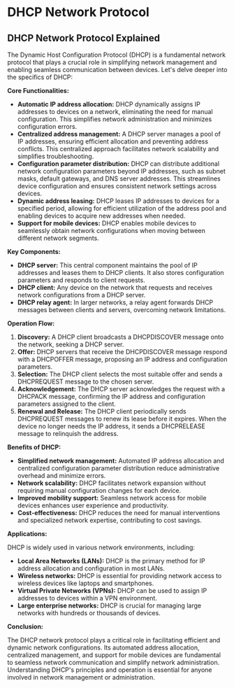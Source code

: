 # DHCP Network Protocol

## DHCP Network Protocol Explained

The Dynamic Host Configuration Protocol (DHCP) is a fundamental network protocol that plays a crucial role in simplifying network management and enabling seamless communication between devices. Let's delve deeper into the specifics of DHCP:

**Core Functionalities:**

* **Automatic IP address allocation:** DHCP dynamically assigns IP addresses to devices on a network, eliminating the need for manual configuration. This simplifies network administration and minimizes configuration errors.
* **Centralized address management:** A DHCP server manages a pool of IP addresses, ensuring efficient allocation and preventing address conflicts. This centralized approach facilitates network scalability and simplifies troubleshooting.
* **Configuration parameter distribution:** DHCP can distribute additional network configuration parameters beyond IP addresses, such as subnet masks, default gateways, and DNS server addresses. This streamlines device configuration and ensures consistent network settings across devices.
* **Dynamic address leasing:** DHCP leases IP addresses to devices for a specified period, allowing for efficient utilization of the address pool and enabling devices to acquire new addresses when needed.
* **Support for mobile devices:** DHCP enables mobile devices to seamlessly obtain network configurations when moving between different network segments.

**Key Components:**

* **DHCP server:** This central component maintains the pool of IP addresses and leases them to DHCP clients. It also stores configuration parameters and responds to client requests.
* **DHCP client:** Any device on the network that requests and receives network configurations from a DHCP server.
* **DHCP relay agent:** In larger networks, a relay agent forwards DHCP messages between clients and servers, overcoming network limitations.

**Operation Flow:**

1. **Discovery:** A DHCP client broadcasts a DHCPDISCOVER message onto the network, seeking a DHCP server.
2. **Offer:** DHCP servers that receive the DHCPDISCOVER message respond with a DHCPOFFER message, proposing an IP address and configuration parameters.
3. **Selection:** The DHCP client selects the most suitable offer and sends a DHCPREQUEST message to the chosen server.
4. **Acknowledgement:** The DHCP server acknowledges the request with a DHCPACK message, confirming the IP address and configuration parameters assigned to the client.
5. **Renewal and Release:** The DHCP client periodically sends DHCPREQUEST messages to renew its lease before it expires. When the device no longer needs the IP address, it sends a DHCPRELEASE message to relinquish the address.

**Benefits of DHCP:**

* **Simplified network management:** Automated IP address allocation and centralized configuration parameter distribution reduce administrative overhead and minimize errors.
* **Network scalability:** DHCP facilitates network expansion without requiring manual configuration changes for each device.
* **Improved mobility support:** Seamless network access for mobile devices enhances user experience and productivity.
* **Cost-effectiveness:** DHCP reduces the need for manual interventions and specialized network expertise, contributing to cost savings.

**Applications:**

DHCP is widely used in various network environments, including:

* **Local Area Networks (LANs):** DHCP is the primary method for IP address allocation and configuration in most LANs.
* **Wireless networks:** DHCP is essential for providing network access to wireless devices like laptops and smartphones.
* **Virtual Private Networks (VPNs):** DHCP can be used to assign IP addresses to devices within a VPN environment.
* **Large enterprise networks:** DHCP is crucial for managing large networks with hundreds or thousands of devices.

**Conclusion:**

The DHCP network protocol plays a critical role in facilitating efficient and dynamic network configurations. Its automated address allocation, centralized management, and support for mobile devices are fundamental to seamless network communication and simplify network administration. Understanding DHCP's principles and operation is essential for anyone involved in network management or administration.
